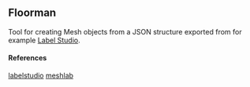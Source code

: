 ## Floorman

Tool for creating Mesh objects from a JSON structure exported from for example [Label Studio](labelstudio).

#### References

[labelstudio](https://labelstud.io)
[meshlab](https://www.meshlab.net)
